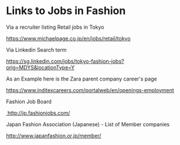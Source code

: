 <h1>Links to Jobs in Fashion</h1>
<p>
  <span class="wysiwyg-color-blue">Via a recruiter listing Retail jobs in Tokyo</span>
</p>
<p>
  <a href="https://www.michaelpage.co.jp/en/jobs/retail/tokyo" target="_blank" rel="noopener">https://www.michaelpage.co.jp/en/jobs/retail/tokyo</a>
</p>
<p>
  <span class="wysiwyg-color-blue">Via Linkedin Search term</span>
</p>
<p>
  <a href="https://sg.linkedin.com/jobs/tokyo-fashion-jobs?orig=MDYS&amp;locationType=Y">https://sg.linkedin.com/jobs/tokyo-fashion-jobs?orig=MDYS&amp;locationType=Y</a>
</p>
<p>
  <span class="wysiwyg-color-blue">As an Example here is the Zara parent company career's page</span>
</p>
<p>
  <a href="https://www.inditexcareers.com/portalweb/en/openings-employment">https://www.inditexcareers.com/portalweb/en/openings-employment</a>
</p>
<p>
  <span class="wysiwyg-color-blue">Fashion Job Board</span>
</p>
<p>
  <a href="http://jp.fashionjobs.com/">&nbsp;http://jp.fashionjobs.com/</a>
</p>
<p>
  <span class="wysiwyg-color-blue">Japan Fashion Association (Japanese) - List of Member companies</span>
</p>
<p>
  <a href="http://www.japanfashion.or.jp/member/">http://www.japanfashion.or.jp/member/</a>
</p>
